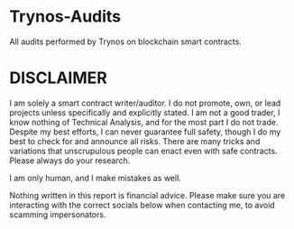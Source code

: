 # Trynos-Audits
All audits performed by Trynos on blockchain smart contracts.

# DISCLAIMER
I am solely a smart contract writer/auditor. I do not promote, own, or lead projects unless specifically and explicitly stated. I am not a good trader, I know nothing of Technical Analysis, and for the most part I do not trade. Despite my best efforts, I can never guarantee full safety, though I do my best to check for and announce all risks. There are many tricks and variations that unscrupulous people can enact even with safe contracts. Please always do your research.

I am only human, and I make mistakes as well.

Nothing written in this report is financial advice. Please make sure you are interacting with the correct socials below when contacting me, to avoid scamming impersonators.
